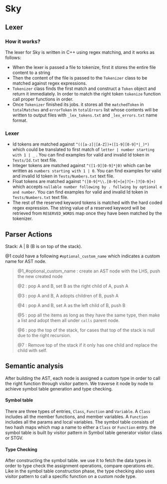 # Sky
## Lexer
### How it works?
The lexer for Sky is written in C++ using regex matching, and it works as follows:
- When the lexer is passed a file to tokenize, first it stores the entire file content to a string
- Then the content of the file is passed to the `Tokenizer` class to be matched against regex expressions.
- `Tokenizer` class finds the first match and construct a `Token` object and return it immediately. In order to match the right token `tokenize` function call proper functions in order.
-  Once `Tokenizer` finished its jobs. it stores all the `matchedToken` in `totalMatches`  and `errorToken`  in `totalErrors` list whose contents will be written to output files with `_lex_tokens.txt` and `_lex_errors.txt` name format.
    
### Lexer
- Id tokens are matched against `^(([a-z]|[A-Z])+([1-9][0-9]*|_)*)` which could be translated to first match of  `letter | number starting with 1 | _` . You can find examples for valid and invalid Id token in `Tests/Id.txt` text file.
- Integer tokens are matched against `^([1-9][0-9]*|0)` which can be written as `numbers starting with 1 | 0`. You can find examples for valid and invalid Id token in `Tests/Numbers.txt` text file.
- Float tokens are matched against `^([0-9]*\\.[0-9]+[e]?[+-]?[0-9]+)` which accepts `nullable number following by . follwing by optional e and number`. You can find examples for valid and invalid Id token in `Tests/Numbers.txt` text file.
- The rest of the reserved keyword tokens is matched with the hard coded regex expression. The string value of a reserved keyword will be retrieved from `RESERVED_WORDS` map once they have been matched by the tokenizer.
    
## Parser Actions

Stack: A | B (B is on top of the stack).

@1 could have a following `#optional_custom_name` which indicates a custom name for AST node.

> @1_#optional_custom_name : create an AST node with the LHS, push the new created node
>
> @2 : pop A and B, set B as the right child of A, push A
>
> @3 : pop A and B, A adopts children of B, push A
>
> @4 : pop A and B, set A as the left child of B, push B
>
> @5 : pop all the items as long as they have the same type, then make a list and adopt them all under `calls` parent node. 
>
> @6 : pop the top of the stack, for cases that top of the stack is null due to the right recursion.
>
> @7 : Remove top of the stack if it only has one child and replace the child with self. 

## Semantic analysis
After building the AST, each node is assigned a custom type in order to call
the right function through visitor pattern. We traverse it node by node to achieve symbol table 
generation and type checking. 
####  Symbol table
There are three types of entries, `Class`, `Function` and `Variable`.
A `Class` includes all the member functions, and member variables.
A `Function` includes all the params and local variables.
The symbol table consists of two hash maps which map a name to either a `Class` or  `Function` 
entry. the symbol table is built by visitor pattern in Symbol table generator visitor class or STGV.

#### Type Checking
 After constructing the symbol table. we use it to fetch the data types
 in order to type check the assignment operations, compare operations etc.
 Like in the symbol table construction phase, the type checking also uses visitor
 pattern to call a specific function on a custom node type.
 
 

 